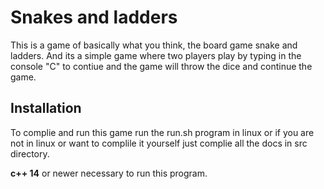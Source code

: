 # **Snakes and ladders**

This is a game of basically what you think, the board game snake and ladders.
And its a simple game where two players play by typing in the console "C" to contiue and the game will throw the dice and continue the game.

## **Installation**

To complie and run this game run the run.sh program in linux or if you are not in linux or want to complile it yourself just complie all the docs in src directory.

**c++ 14** or newer necessary to run this program.